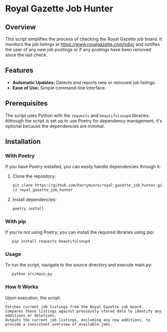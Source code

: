 # Royal Gazette Job Hunter

## Overview
This script simplifies the process of checking the Royal Gazette job board. It monitors the job listings at https://www.royalgazette.com/jobs/ and notifies the user of any new job postings or if any postings have been removed since the last check.

## Features
- **Automatic Updates:** Detects and reports new or removed job listings.
- **Ease of Use:** Simple command-line interface.

## Prerequisites
The script uses Python with the `requests` and `beautifulsoup4` libraries. Although the script is set up to use Poetry for dependency management, it's optional because the dependencies are minimal.

## Installation

### With Poetry
If you have Poetry installed, you can easily handle dependencies through it:

1. Clone the repository:
   ```bash
   git clone https://github.com/harrymunro/royal_gazette_job_hunter.git
   cd royal_gazette_job_hunter

2. Install dependencies:
   ```bash
   poetry install
   ```

### With pip

If you're not using Poetry, you can install the required libraries using pip:
```bash
   pip install requests beautifulsoup4
   ```

### Usage

To run the script, navigate to the source directory and execute main.py:
```bash
   python src/main.py
   ```

### How It Works

Upon execution, the script:

    Fetches current job listings from the Royal Gazette job board.
    Compares these listings against previously stored data to identify any additions or deletions.
    Outputs the current job listings, excluding any new additions, to provide a consistent overview of available jobs.
